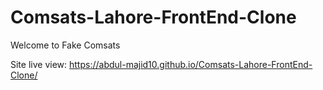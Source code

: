 # Comsats-Lahore-FrontEnd-Clone
Welcome to Fake Comsats

Site live view: https://abdul-majid10.github.io/Comsats-Lahore-FrontEnd-Clone/
